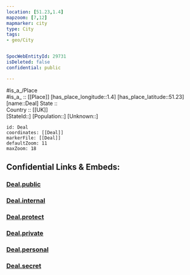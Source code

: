 ```yaml
---
location: [51.23,1.4] 
mapzoom: [7,12] 
mapmarker: city 
type: City
tags:
- geo/City


SpocWebEntityId: 29731
isDeleted: false
confidential: public

---
```

#is_a_/Place  
#is_a_ :: [[Place]] 
[has_place_longitude::1.4] 
[has_place_latitude::51.23] 
[name::Deal] 
State ::  
Country :: [[UK]]  
[StateId::] 
[Population::] 
[Unknown::] 


```leaflet
id: Deal
coordinates: [[Deal]] 
markerFile: [[Deal]] 
defaultZoom: 11 
maxZoom: 18
```


## Confidential Links & Embeds: 

### [Deal.public](/_public/\Earth\Continent\Europe\Europe~North\UK\England\Regions~England\South_East_England\Kent\cities~Kent\Dover\cities~DoverDeal.public.md) 

### [Deal.internal](/_internal/\Earth\Continent\Europe\Europe~North\UK\England\Regions~England\South_East_England\Kent\cities~Kent\Dover\cities~DoverDeal.internal.md) 

### [Deal.protect](/_protect/\Earth\Continent\Europe\Europe~North\UK\England\Regions~England\South_East_England\Kent\cities~Kent\Dover\cities~DoverDeal.protect.md) 

### [Deal.private](/_private/\Earth\Continent\Europe\Europe~North\UK\England\Regions~England\South_East_England\Kent\cities~Kent\Dover\cities~DoverDeal.private.md) 

### [Deal.personal](/_personal/\Earth\Continent\Europe\Europe~North\UK\England\Regions~England\South_East_England\Kent\cities~Kent\Dover\cities~DoverDeal.personal.md) 

### [Deal.secret](/_secret/\Earth\Continent\Europe\Europe~North\UK\England\Regions~England\South_East_England\Kent\cities~Kent\Dover\cities~DoverDeal.secret.md)

